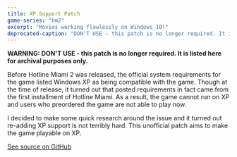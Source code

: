 ```yaml
---
title: XP Support Patch
game-series: "hm2"
excerpt: "Movies working flawlessly on Windows 10!"
deprecated-caption: "DON'T USE - this patch is no longer required. It is listed here for archival purposes only."
---
```


**WARNING: DON'T USE - this patch is no longer required. It is listed here for archival purposes only.**

Before Hotline Miami 2 was released, the official system requirements for the game listed Windows XP as being
compatible with the game. Though at the time of release, it turned out that posted requirements in fact came from
the first installment of Hotline Miami. As a result, the game cannot run on XP and users who preordered the game are
not able to play now.

I decided to make some quick research around the issue and it turned out re-adding XP support is not terribly hard.
This unofficial patch aims to make the game playable on XP.

<div class="container">
<div class="row form-group"><a href="https://github.com/CookiePLMonster/HM2-XP" class="btn btn-success btn-lg" role="button">See source on GitHub</a></div>
</div>